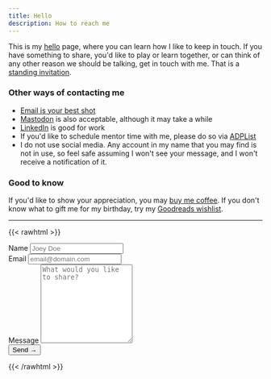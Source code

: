 ```yaml
---
title: Hello
description: How to reach me
---
```


This is my [hello](https://alastairjohnston.com/introducing-hello-pages/) page, where you can learn how I like to keep in touch. If you have something to share, you'd like to play or learn together, or can think of any other reason we should be talking, get in touch with me. That is a [standing invitation](https://www.kalzumeus.com/standing-invitation/).

### Other ways of contacting me

- [Email is your best shot](#form)
- [Mastodon](https://tech.lgbt/@zinzy) is also acceptable, although it may take a while
- [LinkedIn](https://nl.linkedin.com/in/zinzy) is good for work
- If you'd like to schedule mentor time with me, please do so via [ADPList](https://adplist.org/mentors/zinzy-nev-geene)
- I do not use social media. Any account in my name that you may find is not in use, so feel safe assuming I won't see your message, and I won't receive a notification of it.

### Good to know

If you'd like to show your appreciation, you may [buy me coffee](https://ko-fi.com/zinzy). If you don't know what to gift me for my birthday, try my [Goodreads wishlist](https://www.goodreads.com/review/list/23204424?shelf=wishlist).

---

{{< rawhtml >}}
<form
action="https://getform.io/f/724d9a8c-269b-43c7-ad66-4b966655b03b"
method="POST"
id="form"
>
<div class="grid grid-cols-2 gap-4">
  <div class="">
    <label for="formName" class=" dark:text-white">Name</label>
    <input
      class="mt-2 block w-full rounded border p-3 placeholder:text-neutral-500 dark:text-white dark:bg-neutral-800 dark:border-none"
      type="text"
      name="Name"
      id="formName"
      placeholder="Joey Doe"
    />
  </div>
  <div class="">
    <label class=" dark:text-white" for="formEmail">Email</label>
    <input
      class="mt-2 block w-full rounded border p-3 dark:bg-neutral-800 dark:border-none placeholder:text-neutral-500 dark:text-white"
      type="email"
      name="Email"
      id="formEmail"
      placeholder="email@domain.com"
    />
  </div>
</div>

<div class="mt-5">
  <label class=" dark:text-white" for="formMessage">Message</label>
  <textarea
    class="mt-2 block w-full rounded border p-3 dark:bg-neutral-800 placeholder:text-neutral-500 dark:border-none dark:text-white"
    type="text"
    name="Message"
    id="formMessage"
    rows="10"
    placeholder="What would you like to share?"
  ></textarea>
</div>

<!-- add hidden Honeypot input to prevent spams -->
<input type="hidden" name="_gotcha" style="display: none !important" />
<div class="mt-5 text-right">
  <button type="submit" name="Submit" class="button">
    Send →
  </button>
</div>

</form>

{{< /rawhtml >}}
